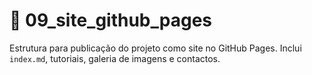 # 📁 09_site_github_pages

Estrutura para publicação do projeto como site no GitHub Pages. Inclui `index.md`, tutoriais, galeria de imagens e contactos.